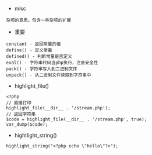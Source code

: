  - misc
 ```
 杂项的意思。包含一些杂项的扩展
 ```
 
 - 重要
 ```
 constant - 返回常量的值
 define() - 定义常量
 defined() - 判断常量是否定义
 eval() - 字符串代码当php执行，注意安全性
 pack() - 字符串写入到二进制文件
 unpack() - 从二进制文件读取到字符串中
 
 ```
 
 - highlight_file()
```
<?php
// 直接打印
highlight_file(__dir__ . '/stream.php');
// 返回字符串
$code = highlight_file(__dir__ . '/stream.php', true);
var_dump($code);
```

- hightlight_string()
```
highlight_string("<?php echo \"hello\"?>");
```

